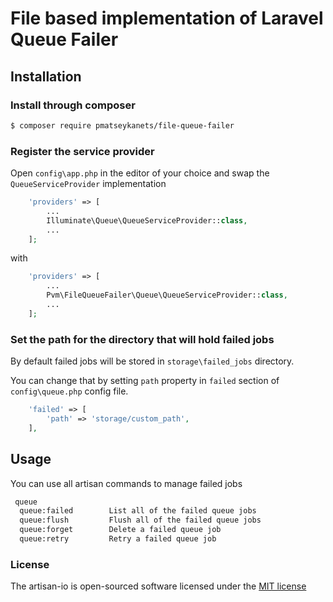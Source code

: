 # File based implementation of Laravel Queue Failer

## Installation

### Install through composer

```bash
$ composer require pmatseykanets/file-queue-failer
```

### Register the service provider

Open `config\app.php` in the editor of your choice and swap the `QueueServiceProvider` implementation 

```php
    'providers' => [
        ...
        Illuminate\Queue\QueueServiceProvider::class,
        ...
    ];
```

with

```php
    'providers' => [
        ...
        Pvm\FileQueueFailer\Queue\QueueServiceProvider::class,
        ...
    ];
```

### Set the path for the directory that will hold failed jobs

By default failed jobs will be stored in `storage\failed_jobs` directory.

You can change that by setting `path` property in `failed` section of `config\queue.php` config file.

```php
    'failed' => [
        'path' => 'storage/custom_path',
    ],
```

## Usage

You can use all artisan commands to manage failed jobs

```bash
 queue
  queue:failed        List all of the failed queue jobs
  queue:flush         Flush all of the failed queue jobs
  queue:forget        Delete a failed queue job
  queue:retry         Retry a failed queue job
```


### License

The artisan-io is open-sourced software licensed under the [MIT license](http://opensource.org/licenses/MIT)
